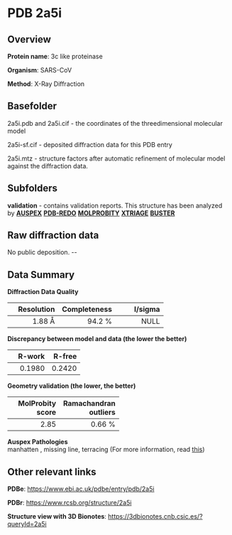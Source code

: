 # PDB 2a5i

## Overview

**Protein name**: 3c like proteinase

**Organism**: SARS-CoV

**Method**: X-Ray Diffraction

## Basefolder

2a5i.pdb and 2a5i.cif - the coordinates of the threedimensional molecular model

2a5i-sf.cif - deposited diffraction data for this PDB entry

2a5i.mtz - structure factors after automatic refinement of molecular model against the diffraction data.

## Subfolders





**validation** - contains validation reports. This structure has been analyzed by [**AUSPEX**](https://github.com/thorn-lab/coronavirus_structural_task_force/tree/master/pdb/3c_like_proteinase/SARS-CoV/2a5i/validation/auspex) [**PDB-REDO**](https://github.com/thorn-lab/coronavirus_structural_task_force/tree/master/pdb/3c_like_proteinase/SARS-CoV/2a5i/validation/pdb-redo) [**MOLPROBITY**](https://github.com/thorn-lab/coronavirus_structural_task_force/tree/master/pdb/3c_like_proteinase/SARS-CoV/2a5i/validation/molprobity) [**XTRIAGE**](https://github.com/thorn-lab/coronavirus_structural_task_force/blob/master/pdb/3c_like_proteinase/SARS-CoV/2a5i/validation/Xtriage_output.log) [**BUSTER**](https://www.globalphasing.com/buster/wiki/index.cgi?Covid19Pdb2A5I)

## Raw diffraction data

No public deposition. --<br> 

## Data Summary
**Diffraction Data Quality**

|   | Resolution | Completeness| I/sigma |
|---|-------------:|----------------:|--------------:|
|   |1.88 Å|94.2  %|<img width=50/>NULL |

**Discrepancy between model and data (the lower the better)**

|   | **R-work**| **R-free**   
|---|-------------:|----------------:|           
||  0.1980|  0.2420|

**Geometry validation (the lower, the better)**

|   |**MolProbity<br>score**| **Ramachandran<br>outliers** 
|---|-------------:|----------------:|
||  2.85|  0.66 %|

**Auspex Pathologies**<br> manhatten , missing line, terracing (For more information, read [this](https://github.com/thorn-lab/coronavirus_structural_task_force/blob/master/pdb/3c_like_proteinase/SARS-CoV/2a5i/validation/auspex/2a5i_auspex_comments.txt))

 



## Other relevant links 
**PDBe**:  https://www.ebi.ac.uk/pdbe/entry/pdb/2a5i
 
**PDBr**: https://www.rcsb.org/structure/2a5i 

**Structure view with 3D Bionotes**: https://3dbionotes.cnb.csic.es/?queryId=2a5i

